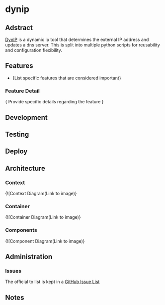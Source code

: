 # dynip

## Adstract

[DynIP](https://github.com/gautada/dynip-container) is a dynamic ip tool that determines the external IP address and updates a dns server. This is split into multiple python scripts for reusability and configuration flexibility.

## Features

- {List specific features that are considered important}

### Feature Detail

{ Provide specific details regarding the feature }

## Development

## Testing

## Deploy

## Architecture

### Context

{![Context Diagram(Link to image)}

### Container

{![Container Diagram(Link to image)}

### Components

{![Component Diagram(Link to image)}

## Administration

### Issues

The official to list is kept in a [GitHub Issue List](https://github.com/gautada/dynip-container/issues/)

## Notes
